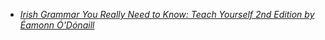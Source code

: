 - [_Irish Grammar You Really Need to Know: Teach Yourself 2nd Edition by Éamonn Ó'Dónaill_](https://www.amazon.com/Irish-Grammar-Really-Need-Know-ebook/dp/B00GU2MPVE)